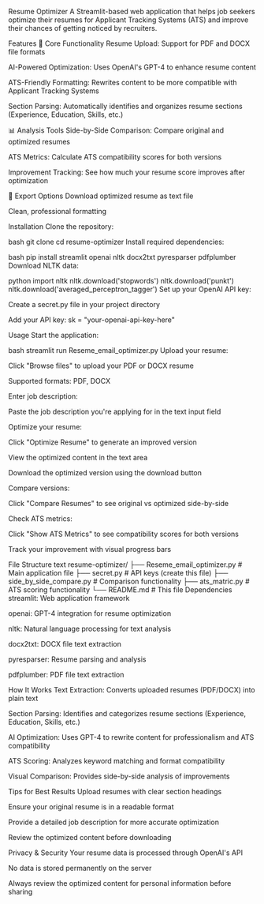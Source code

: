 Resume Optimizer
A Streamlit-based web application that helps job seekers optimize their resumes for Applicant Tracking Systems (ATS) and improve their chances of getting noticed by recruiters.

Features
🔧 Core Functionality
Resume Upload: Support for PDF and DOCX file formats

AI-Powered Optimization: Uses OpenAI's GPT-4 to enhance resume content

ATS-Friendly Formatting: Rewrites content to be more compatible with Applicant Tracking Systems

Section Parsing: Automatically identifies and organizes resume sections (Experience, Education, Skills, etc.)

📊 Analysis Tools
Side-by-Side Comparison: Compare original and optimized resumes

ATS Metrics: Calculate ATS compatibility scores for both versions

Improvement Tracking: See how much your resume score improves after optimization

💾 Export Options
Download optimized resume as text file

Clean, professional formatting

Installation
Clone the repository:

bash
git clone <repository-url>
cd resume-optimizer
Install required dependencies:

bash
pip install streamlit openai nltk docx2txt pyresparser pdfplumber
Download NLTK data:

python
import nltk
nltk.download('stopwords')
nltk.download('punkt')
nltk.download('averaged_perceptron_tagger')
Set up your OpenAI API key:

Create a secret.py file in your project directory

Add your API key: sk = "your-openai-api-key-here"

Usage
Start the application:

bash
streamlit run Reseme_email_optimizer.py
Upload your resume:

Click "Browse files" to upload your PDF or DOCX resume

Supported formats: PDF, DOCX

Enter job description:

Paste the job description you're applying for in the text input field

Optimize your resume:

Click "Optimize Resume" to generate an improved version

View the optimized content in the text area

Download the optimized version using the download button

Compare versions:

Click "Compare Resumes" to see original vs optimized side-by-side

Check ATS metrics:

Click "Show ATS Metrics" to see compatibility scores for both versions

Track your improvement with visual progress bars

File Structure
text
resume-optimizer/
├── Reseme_email_optimizer.py  # Main application file
├── secret.py                  # API keys (create this file)
├── side_by_side_compare.py    # Comparison functionality
├── ats_matric.py             # ATS scoring functionality
└── README.md                 # This file
Dependencies
streamlit: Web application framework

openai: GPT-4 integration for resume optimization

nltk: Natural language processing for text analysis

docx2txt: DOCX file text extraction

pyresparser: Resume parsing and analysis

pdfplumber: PDF file text extraction

How It Works
Text Extraction: Converts uploaded resumes (PDF/DOCX) into plain text

Section Parsing: Identifies and categorizes resume sections (Experience, Education, Skills, etc.)

AI Optimization: Uses GPT-4 to rewrite content for professionalism and ATS compatibility

ATS Scoring: Analyzes keyword matching and format compatibility

Visual Comparison: Provides side-by-side analysis of improvements

Tips for Best Results
Upload resumes with clear section headings

Ensure your original resume is in a readable format

Provide a detailed job description for more accurate optimization

Review the optimized content before downloading

Privacy & Security
Your resume data is processed through OpenAI's API

No data is stored permanently on the server

Always review the optimized content for personal information before sharing
